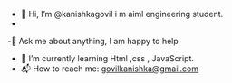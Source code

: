 - 👋 Hi, I’m @kanishkagovil i m aiml engineering student.
- 
-💬 Ask me about anything, I am happy to help
- 🌱 I’m currently learning Html ,css , JavaScript.
- 📬 How to reach me:
 govilkanishka@gmail.com

<!---
kanishkagovil/kanishkagovil is a ✨ special ✨ repository because its `README.md` (this file) appears on your GitHub profile.
You can click the Preview link to take a look at your changes.
--->
